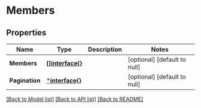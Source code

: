# Members

## Properties
Name | Type | Description | Notes
------------ | ------------- | ------------- | -------------
**Members** | [**[]interface{}**](interface{}.md) |  | [optional] [default to null]
**Pagination** | [***interface{}**](interface{}.md) |  | [optional] [default to null]

[[Back to Model list]](../README.md#documentation-for-models) [[Back to API list]](../README.md#documentation-for-api-endpoints) [[Back to README]](../README.md)


